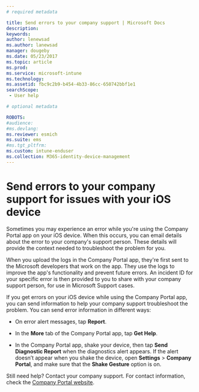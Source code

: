 ```yaml
---
# required metadata

title: Send errors to your company support | Microsoft Docs
description:
keywords:
author: lenewsad
ms.author: lanewsad
manager: dougeby
ms.date: 05/23/2017
ms.topic: article
ms.prod:
ms.service: microsoft-intune
ms.technology:
ms.assetid: fbc9c2b9-b454-4b33-86cc-650742bbf1e1
searchScope:
 - User help

# optional metadata

ROBOTS:  
#audience:
#ms.devlang:
ms.reviewer: esmich
ms.suite: ems
#ms.tgt_pltfrm:
ms.custom: intune-enduser
ms.collection: M365-identity-device-management
---
```


# Send errors to your company support for issues with your iOS device
Sometimes you may experience an error while you're using the Company Portal app on your iOS device. When this occurs, you can email details about the error to your company's support person. These details will provide the context needed to troubleshoot the problem for you.

When you upload the logs in the Company Portal app, they're first sent to the Microsoft developers that work on the app. They use the logs to improve the app's functionality and prevent future errors. An incident ID for your specific error is then provided to you to share with your company support person, for use in Microsoft Support cases.

If you get errors on your iOS device while using the Company Portal app, you can send information to help your company support troubleshoot the problem. You can send error information in different ways:

- On error alert messages, tap **Report**.

- In the **More** tab of the Company Portal app, tap **Get Help**.

- In the Company Portal app, shake your device, then tap **Send Diagnostic Report** when the diagnostics alert appears. If the alert doesn’t appear when you shake the device, open **Settings** > **Company Portal**, and make sure that the **Shake Gesture** option is on.

Still need help? Contact your company support. For contact information, check the [Company Portal website](https://go.microsoft.com/fwlink/?linkid=2010980).

